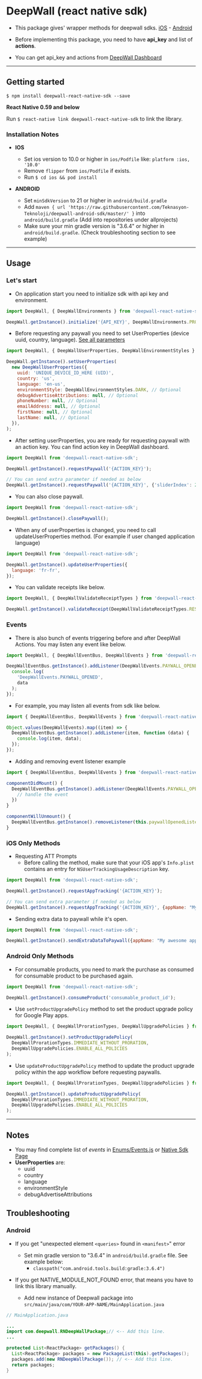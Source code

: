 # DeepWall (react native sdk)

* This package gives' wrapper methods for deepwall sdks. [iOS](https://github.com/Teknasyon-Teknoloji/deepwall-ios-sdk) - [Android](https://github.com/Teknasyon-Teknoloji/deepwall-android-sdk)

* Before implementing this package, you need to have **api_key** and list of **actions**.

* You can get api_key and actions from [DeepWall Dashboard](https://console.deepwall.com/)


---


## Getting started

`$ npm install deepwall-react-native-sdk --save`

**React Native 0.59 and below**

Run `$ react-native link deepwall-react-native-sdk` to link the library.


### Installation Notes
- **IOS**
  - Set ios version to 10.0 or higher in `ios/Podfile` like: `platform :ios, '10.0'`
  - Remove `flipper` from `ios/Podfile` if exists.
  - Run `$ cd ios && pod install`

- **ANDROID**
  - Set `minSdkVersion` to 21 or higher in `android/build.gradle`
  - Add `maven { url 'https://raw.githubusercontent.com/Teknasyon-Teknoloji/deepwall-android-sdk/master/' }` into `android/build.gradle` (Add into repositories under allprojects)
  - Make sure your min gradle version is "3.6.4" or higher in `android/build.gradle`. (Check troubleshooting section to see example)


---


## Usage

### Let's start

- On application start you need to initialize sdk with api key and environment.
```javascript
import DeepWall, { DeepWallEnvironments } from 'deepwall-react-native-sdk';

DeepWall.getInstance().initialize('{API_KEY}', DeepWallEnvironments.PRODUCTION);
```

- Before requesting any paywall you need to set UserProperties (device uuid, country, language). [See all parameters](https://github.com/Teknasyon-Teknoloji/deepwall-ios-sdk#configuration)
```javascript
import DeepWall, { DeepWallUserProperties, DeepWallEnvironmentStyles } from 'deepwall-react-native-sdk';

DeepWall.getInstance().setUserProperties(
  new DeepWallUserProperties({
    uuid: 'UNIQUE_DEVICE_ID_HERE (UID)',
    country: 'us',
    language: 'en-us',
    environmentStyle: DeepWallEnvironmentStyles.DARK, // Optional
    debugAdvertiseAttributions: null, // Optional
    phoneNumber: null, // Optional
    emailAddress: null, // Optional
    firstName: null, // Optional
    lastName: null, // Optional
  }),
);
```

- After setting userProperties, you are ready for requesting paywall with an action key. You can find action key in DeepWall dashboard.
```javascript
import DeepWall from 'deepwall-react-native-sdk';

DeepWall.getInstance().requestPaywall('{ACTION_KEY}');

// You can send extra parameter if needed as below
DeepWall.getInstance().requestPaywall('{ACTION_KEY}', {'sliderIndex': 2, 'title': 'Deepwall'});
```

- You can also close paywall.
```javascript
import DeepWall from 'deepwall-react-native-sdk';

DeepWall.getInstance().closePaywall();
```

- When any of userProperties is changed, you need to call updateUserProperties method. (For example if user changed application language)
```javascript
import DeepWall from 'deepwall-react-native-sdk';

DeepWall.getInstance().updateUserProperties({
  language: 'fr-fr',
});
```

- You can validate receipts like below.
```javascript
import DeepWall, { DeepWallValidateReceiptTypes } from 'deepwall-react-native-sdk';

DeepWall.getInstance().validateReceipt(DeepWallValidateReceiptTypes.RESTORE);
```


### Events

- There is also bunch of events triggering before and after DeepWall Actions. You may listen any event like below.
```javascript
import DeepWall, { DeepWallEventBus, DeepWallEvents } from 'deepwall-react-native-sdk';

DeepWallEventBus.getInstance().addListener(DeepWallEvents.PAYWALL_OPENED, function (data) {
  console.log(
    'DeepWallEvents.PAYWALL_OPENED',
    data
  );
});
```

- For example, you may listen all events from sdk like below.
```javascript
import { DeepWallEventBus, DeepWallEvents } from 'deepwall-react-native-sdk';

Object.values(DeepWallEvents).map((item) => {
  DeepWallEventBus.getInstance().addListener(item, function (data) {
    console.log(item, data);
  });
});
```

- Adding and removing event listener example
```javascript
import { DeepWallEventBus, DeepWallEvents } from 'deepwall-react-native-sdk';

componentDidMount() {
  DeepWallEventBus.getInstance().addListener(DeepWallEvents.PAYWALL_OPENED, this.paywallOpenedListener = data => {
    // handle the event
  })
}

componentWillUnmount() {
  DeepWallEventBus.getInstance().removeListener(this.paywallOpenedListener);
}
```


### iOS Only Methods

- Requesting ATT Prompts
  - Before calling the method, make sure that your iOS app's `Info.plist` contains an entry for `NSUserTrackingUsageDescription` key.

```javascript
import DeepWall from 'deepwall-react-native-sdk';

DeepWall.getInstance().requestAppTracking('{ACTION_KEY}');

// You can send extra parameter if needed as below
DeepWall.getInstance().requestAppTracking('{ACTION_KEY}', {appName: "My awesome app"});
```

- Sending extra data to paywall while it's open.
```javascript
import DeepWall from 'deepwall-react-native-sdk';

DeepWall.getInstance().sendExtraDataToPaywall({appName: "My awesome app"});
```


### Android Only Methods

- For consumable products, you need to mark the purchase as consumed for consumable product to be purchased again.
```javascript
import DeepWall from 'deepwall-react-native-sdk';

DeepWall.getInstance().consumeProduct('consumable_product_id');
```

- Use `setProductUpgradePolicy` method to set the product upgrade policy for Google Play apps.
```javascript
import DeepWall, { DeepWallProrationTypes, DeepWallUpgradePolicies } from 'deepwall-react-native-sdk';

DeepWall.getInstance().setProductUpgradePolicy(
  DeepWallProrationTypes.IMMEDIATE_WITHOUT_PRORATION,
  DeepWallUpgradePolicies.ENABLE_ALL_POLICIES
);
```
  
- Use `updateProductUpgradePolicy` method to update the product upgrade policy within the app workflow before requesting paywalls.
```javascript
import DeepWall, { DeepWallProrationTypes, DeepWallUpgradePolicies } from 'deepwall-react-native-sdk';

DeepWall.getInstance().updateProductUpgradePolicy(
  DeepWallProrationTypes.IMMEDIATE_WITHOUT_PRORATION,
  DeepWallUpgradePolicies.ENABLE_ALL_POLICIES
);
```


---


## Notes
- You may find complete list of _events_ in [Enums/Events.js](./src/Enums/Events.js) or [Native Sdk Page](https://github.com/Teknasyon-Teknoloji/deepwall-ios-sdk#event-handling)
- **UserProperties** are:
    - uuid
    - country
    - language
    - environmentStyle
    - debugAdvertiseAttributions


## Troubleshooting

### Android
- If you get "unexpected element `<queries>` found in `<manifest>`" error
  - Set min gradle version to "3.6.4" in `android/build.gradle` file. See example below:
    - `classpath("com.android.tools.build:gradle:3.6.4")`

- If you get NATIVE_MODULE_NOT_FOUND error, that means you have to link this library manually.
  - Add new instance of Deepwall package into `src/main/java/com/YOUR-APP-NAME/MainApplication.java`
```java
// MainApplication.java

...
import com.deepwall.RNDeepWallPackage;// <-- Add this line.
...

protected List<ReactPackage> getPackages() {
  List<ReactPackage> packages = new PackageList(this).getPackages();
  packages.add(new RNDeepWallPackage()); // <-- Add this line.
  return packages;
}
```
